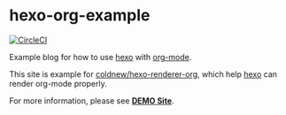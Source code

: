 # hexo-org-example
[![CircleCI](https://circleci.com/gh/coldnew/hexo-org-example.svg?style=svg)](https://circleci.com/gh/coldnew/hexo-org-example)

Example blog for how to use [hexo](https://hexo.io) with [org-mode](https://orgmode.org).

This site is example for [coldnew/hexo-renderer-org](https://github.com/coldnew/hexo-renderer-org), which help [hexo](https://hexo.io/) can render org-mode properly.

For more information, please see [**DEMO Site**](https://coldnew.github.io/hexo-org-example).
